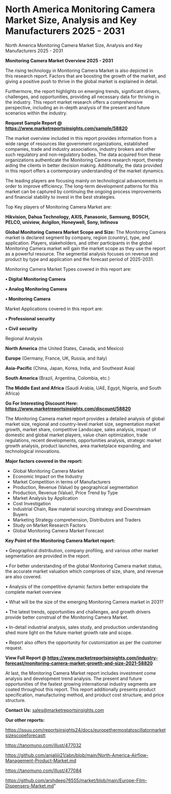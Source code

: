 # North America Monitoring Camera Market Size, Analysis and Key Manufacturers 2025 - 2031
 North America Monitoring Camera Market Size, Analysis and Key Manufacturers 2025 - 2031

<Strong> Monitoring Camera Market Overview 2025 - 2031</strong>

The rising technology in Monitoring Camera Market is also depicted in this research report. Factors that are boosting the growth of the market, and giving a positive push to thrive in the global market is explained in detail.

Furthermore, the report highlights on emerging trends, significant drivers, challenges, and opportunities, providing all necessary data for thriving in the industry. This report market research offers a comprehensive perspective, including an in-depth analysis of the present and future scenarios within the industry.

<strong>Request Sample Report @ <a href=https://www.marketreportsinsights.com/sample/58820>https://www.marketreportsinsights.com/sample/58820</a></strong>

The market overview included in this report provides information from a wide range of resources like government organizations, established companies, trade and industry associations, industry brokers and other such regulatory and non-regulatory bodies. The data acquired from these organizations authenticate the Monitoring Camera research report, thereby aiding the clients in better decision making. Additionally, the data provided in this report offers a contemporary understanding of the market dynamics.

The leading players are focusing mainly on technological advancements in order to improve efficiency. The long-term development patterns for this market can be captured by continuing the ongoing process improvements and financial stability to invest in the best strategies.

Top Key players of Monitoring Camera Market are:

<strong>Hikvision, Dahua Technology, AXIS, Panasonic, Samsung, BOSCH, PELCO, uniview, Avigilon, Honeywell, Sony, Infinova</strong>

<strong><b>Global Monitoring Camera Market Scope and Size:</b></strong>
The Monitoring Camera market is declared segment by company, region (country), type, and application. Players, stakeholders, and other participants in the global Monitoring Camera market will gain the market scope as they use the report as a powerful resource. The segmental analysis focuses on revenue and product by type and application and the forecast period of 2025-2031.

Monitoring Camera Market Types covered in this report are:

<strong>• Digital Monitoring Camera

• Analog Monitoring Camera

• Monitoring Camera</strong>

Market Applications covered in this report are:

<strong>• Professional security

• Civil security</strong> 

Regional Analysis

<strong>North America</strong> (the United States, Canada, and Mexico)

<strong>Europe</strong> (Germany, France, UK, Russia, and Italy)

<strong>Asia-Pacific</strong> (China, Japan, Korea, India, and Southeast Asia)

<strong>South America</strong> (Brazil, Argentina, Colombia, etc.)

<strong>The Middle East and Africa</strong> (Saudi Arabia, UAE, Egypt, Nigeria, and South Africa)

<strong>Go For Interesting Discount Here: <a href=https://www.marketreportsinsights.com/discount/58820>https://www.marketreportsinsights.com/discount/58820</a></strong>

The Monitoring Camera market report provides a detailed analysis of global market size, regional and country-level market size, segmentation market growth, market share, competitive Landscape, sales analysis, impact of domestic and global market players, value chain optimization, trade regulations, recent developments, opportunities analysis, strategic market growth analysis, product launches, area marketplace expanding, and technological innovations.

<strong><b>Major factors covered in the report:</b></strong>
<ul>
  <li>Global Monitoring Camera Market </li>
  <li>Economic Impact on the Industry</li>
  <li>Market Competition in terms of Manufacturers</li>
  <li>Production, Revenue (Value) by geographical segmentation</li>
  <li>Production, Revenue (Value), Price Trend by Type</li>
  <li>Market Analysis by Application</li>
  <li>Cost Investigation</li>
  <li>Industrial Chain, Raw material sourcing strategy and Downstream Buyers</li>
  <li>Marketing Strategy comprehension, Distributors and Traders</li>
  <li>Study on Market Research Factors</li>
  <li>Global Monitoring Camera Market Forecast</li>
</ul>

<strong><b>Key Point of the Monitoring Camera Market report:</b></strong>

• Geographical distribution, company profiling, and various other market segmentation are provided in the report.

• For better understanding of the global Monitoring Camera market status, the accurate market valuation which comprises of size, share, and revenue are also covered.

• Analysis of the competitive dynamic factors better extrapolate the complete market overview

• What will be the size of the emerging Monitoring Camera market in 2031?

• The latest trends, opportunities and challenges, and growth drivers provide better construal of the Monitoring Camera Market.

• In-detail industrial analysis, sales study, and production understanding shed more light on the future market growth rate and scope.

• Report also offers the opportunity for customization as per the customer request.

<strong><b>View Full Report @ <a href=https://www.marketreportsinsights.com/industry-forecast/monitoring-camera-market-growth-and-size-2021-58820>https://www.marketreportsinsights.com/industry-forecast/monitoring-camera-market-growth-and-size-2021-58820</a></b></strong>


At last, the Monitoring Camera Market report includes investment come analysis and development trend analysis. The present and future opportunities of the fastest growing international industry segments are coated throughout this report. This report additionally presents product specification, manufacturing method, and product cost structure, and price structure.

<strong>Contact Us:</strong>
sales@marketreportsinsights.com

<strong>Our other reports:</strong>

<a href=https://issuu.com/reportsinsights24/docs/europethermostatoscillatormarketsizescopeforecastt>https://issuu.com/reportsinsights24/docs/europethermostatoscillatormarketsizescopeforecastt</a>

<a href=https://tanomuno.com/illust/477032>https://tanomuno.com/illust/477032</a>

<a href=https://github.com/anjaliiii21/abn/blob/main/North-America-Airflow-Management-Product-Market.md>https://github.com/anjaliiii21/abn/blob/main/North-America-Airflow-Management-Product-Market.md</a>

<a href=https://tanomuno.com/illust/477084>https://tanomuno.com/illust/477084</a>

<a href=https://github.com/arshdeep76555/market/blob/main/Europe-Film-Dispensers-Market.md>https://github.com/arshdeep76555/market/blob/main/Europe-Film-Dispensers-Market.md</a>"
